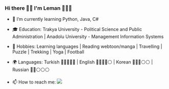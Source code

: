 ### Hi there 👋🏻 I'm Leman 👩🏻‍💻

- 🌱 I’m currently learning  Python, Java, C#

- 🎓 Education: Trakya University - Political Science and Public Administration  |  Anadolu University - Management Information Systems

- 🎨 Hobbies: Learning languages | Reading webtoon/manga | Travelling | Puzzle | Trekking | Yoga | Football

- 🌍 Languages: Turkish 🔵🔵🔵🔵🔵 | English 🔵🔵🔵🔵⚪️ | Korean 🔵🔵🔵⚪️⚪️ | Russian 🔵🔵⚪⚪️⚪

- 📫 How to reach me: <a href="https://www.linkedin.com/in/lemancaliskan/"> <img src="https://i.ibb.co/zr50D0J/3225190-app-linkedin-logo-media-popular-icon-4.png"></a>


<!--
**lemancaliskan/lemancaliskan** is a ✨ _special_ ✨ repository because its `README.md` (this file) appears on your GitHub profile.

Here are some ideas to get you started:


-->
